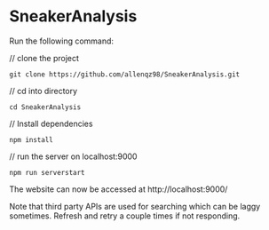 # SneakerAnalysis

Run the following command:

// clone the project

`git clone https://github.com/allenqz98/SneakerAnalysis.git`

// cd into directory

`cd SneakerAnalysis`

// Install dependencies

`npm install`

// run the server on localhost:9000

`npm run serverstart`

The website can now be accessed at http://localhost:9000/

Note that third party APIs are used for searching which can be laggy sometimes. Refresh and retry a couple times if not responding.
